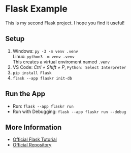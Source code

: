 # Flask Example

This is my second Flask project. I hope you find it useful!

## Setup

1. Windows: `py -3 -m venv .venv`  
Linux: `python3 -m venv .venv`  
This creates a virtual enviroment named `.venv`
2. VS Code: *Ctrl + Shift + P*, `Python: Select Interpreter`
3. `pip install Flask`
4. `flask --app flaskr init-db`

## Run the App

- Run: `flask --app flaskr run`
- Run with Debugging: `flask --app flaskr run --debug`

## More Information

- [Official Flask Tutorial](https://flask.palletsprojects.com/en/stable/tutorial/)
- [Official Repository](https://github.com/pallets/flask/tree/main/examples/tutorial)
